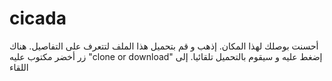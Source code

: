 # cicada
أحسنت بوصلك لهذا المكان.   إذهب و قم بتحميل هذا الملف لتتعرف على التفاصيل.
هناك زر أخضر مكتوب عليه
"clone or download"
إضغط عليه و سيقوم بالتحميل تلقائيا. إلى اللقاء 
